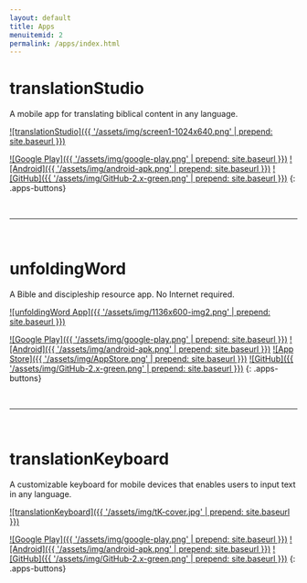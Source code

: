 ```yaml
---
layout: default
title: Apps
menuitemid: 2
permalink: /apps/index.html
---
```


translationStudio 
=================

A mobile app for translating biblical content in any language.

[![translationStudio]({{ '/assets/img/screen1-1024x640.png' | prepend: site.baseurl }})](https://play.google.com/store/apps/details?id=com.translationstudio.androidapp)

[![Google Play]({{ '/assets/img/google-play.png' | prepend: site.baseurl }})](https://play.google.com/store/apps/details?id=com.translationstudio.androidapp)
[![Android]({{ '/assets/img/android-apk.png' | prepend: site.baseurl }})](https://api.unfoldingword.org/ts/apk/tS-latest.apk)
[![GitHub]({{ '/assets/img/GitHub-2.x-green.png' | prepend: site.baseurl }})](https://github.com/Door43/translationStudio2)
{: .apps-buttons}

 

* * * * *

 

unfoldingWord
=============

A Bible and discipleship resource app. No Internet required.

[![unfoldingWord App]({{ '/assets/img/1136x600-img2.png' | prepend: site.baseurl }})](https://play.google.com/store/apps/details?id=com.unfoldingword.androidapp)

[![Google Play]({{ '/assets/img/google-play.png' | prepend: site.baseurl }})](https://play.google.com/store/apps/details?id=com.unfoldingword.androidapp)
[![Android]({{ '/assets/img/android-apk.png' | prepend: site.baseurl }})](https://api.unfoldingword.org/obs/apk/uW-latest.apk)
[![App Store]({{ '/assets/img/AppStore.png' | prepend: site.baseurl }})](https://itunes.apple.com/us/app/unfoldingword/id925570688?mt=8)
[![GitHub]({{ '/assets/img/GitHub-2.x-green.png' | prepend: site.baseurl }})](https://github.com/unfoldingWord/uw-android)
{: .apps-buttons}

 

* * * * *

 

translationKeyboard
===================

A customizable keyboard for mobile devices that enables users to input text in any language.

[![translationKeyboard]({{ '/assets/img/tK-cover.jpg' | prepend: site.baseurl }})](https://play.google.com/store/apps/details?id=org.distantshoresmedia.translationkeyboard)

[![Google Play]({{ '/assets/img/google-play.png' | prepend: site.baseurl }})](https://play.google.com/store/apps/details?id=org.distantshoresmedia.translationkeyboard)
[![Android]({{ '/assets/img/android-apk.png' | prepend: site.baseurl }})](https://api.unfoldingword.org/tk/apk/tK-latest.apk)
[![GitHub]({{ '/assets/img/GitHub-2.x-green.png' | prepend: site.baseurl }})](https://github.com/Door43/translationKeyboard)
{: .apps-buttons}
